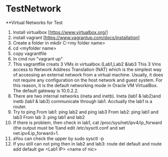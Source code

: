 # TestNetwork
**Virtual Networks for Test 
1. Install virtualbox [https://www.virtualbox.org/]
2. install vagrant  [https://www.vagrantup.com/docs/installation]
3. Create a folder in mkdir C:\<my folder name>
4. cd \<myfolder name\>
5.  copy vagrantfile
6. In cmd  run "vagrant up"
7.  This vagrantfile creats 3 VMs in virtualbox.(Lab1,Lab2 &lab3  This 3 Vms access to Network Address Translation (NAT) which is the simplest way of accessing an external network from a virtual machine. Usually, it does not require any configuration on the host network and guest system. For this reason, it is the default networking mode in Oracle VM VirtualBox. The default gateway is 10.0.2.2. 
8. There are two internal networks (ineta and inetb). Ineta (lab1 & lab2)and inetb (lab1 & lab3) communicate through lab1. Acctually the lab1 is a router. 
9. Try to ping
               From lab1: ping lab2 and ping lab3
               From lab2: ping lab1 and lab3
               From lab 3: ping lab1 and lab2
10. If there is problem, then check in lab1, cat /proc/sys/net/ipv4/ip_forward (the output must be 1)and  edit /etc/sysctl.conf and set net.ipv4.ip_forward=1.
11. aYou can check the upper by sudo sysctl -p
12. If you still can not ping then in lab2 and lab3: route del default and route add default gw \<Lab1 IP\>  \<name of nic\>              
               
